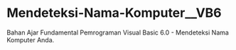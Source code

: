 # Mendeteksi-Nama-Komputer__VB6
Bahan Ajar Fundamental Pemrograman Visual Basic 6.0 - Mendeteksi Nama Komputer Anda.
